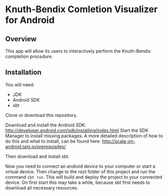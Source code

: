 Knuth-Bendix Comletion Visualizer for Android
==========
Overview
-----------------------------------------------

This app will allow its users to interactively perform the Knuth-Bendix completion procedure. 

Installation
-------------
You will need:
- JDK
- Android SDK
- sbt

Clone or download this repository.

Download and install the Android SDK: http://developer.android.com/sdk/installing/index.html
Start the SDK Manager to install missing packages. A more detailed description of how to do this and what to install, can be found here: http://scala-on-android.taig.io/prerequisites/

Then download and install sbt.

Now you need to connect an android device to your computer or start a virtual device. Then change to the root folder of this project and run the command `sbt run`. This will build and deploy the project to your connected device. On first start this may take a while, because sbt first needs to download all necessary resources.

